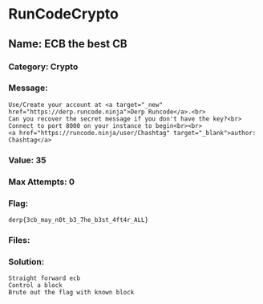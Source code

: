 # RunCodeCrypto
## Name: ECB the best CB
### Category: Crypto
### Message:
```
Use/Create your account at <a target="_new" href="https://derp.runcode.ninja">Derp Runcode</a>.<br>
Can you recover the secret message if you don't have the key?<br>
Connect to port 8000 on your instance to begin<br><br>
<a href="https://runcode.ninja/user/Chashtag" target="_blank">author: Chashtag</a>
```
### Value: 35
### Max Attempts: 0
### Flag: 
```
derp{3cb_may_n0t_b3_7he_b3st_4ft4r_ALL}
```
### Files:
### Solution:
```
Straight forward ecb
Control a block
Brute out the flag with known block
```